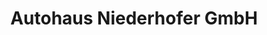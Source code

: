 ---
title: "Autohaus Niederhofer GmbH"
url: /lauterach/autohaus-niederhofer-gmbh/
shop: Autohaus
---